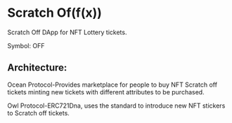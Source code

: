 # Scratch Of(f(x))

Scratch Off DApp for NFT Lottery tickets.

Symbol: OFF

## Architecture:

Ocean Protocol-Provides marketplace for people to buy NFT Scratch off tickets minting new tickets with different attributes to be purchased.

Owl Protocol-ERC721Dna, uses the standard to introduce new NFT stickers to Scratch off tickets.

